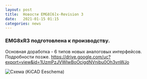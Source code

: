 ```yaml
---
layout: post
title:  Новости EMG8[6]x-Revision 3
date:   2021-01-15 01:15
categories: news
---
```

### EMG8xR3 подготовлена к производству.

Основная доработка - 6 типов новых аналоговых интерфейсов. Подробности позже.
https://drive.google.com/uc?export=view&id=1UzmPzJVWIwBoOcigdNVnibu0Oh3vnWJo

![Схема (KiCAD Eeschema)](https://ibb.co/5rvwYmd)
